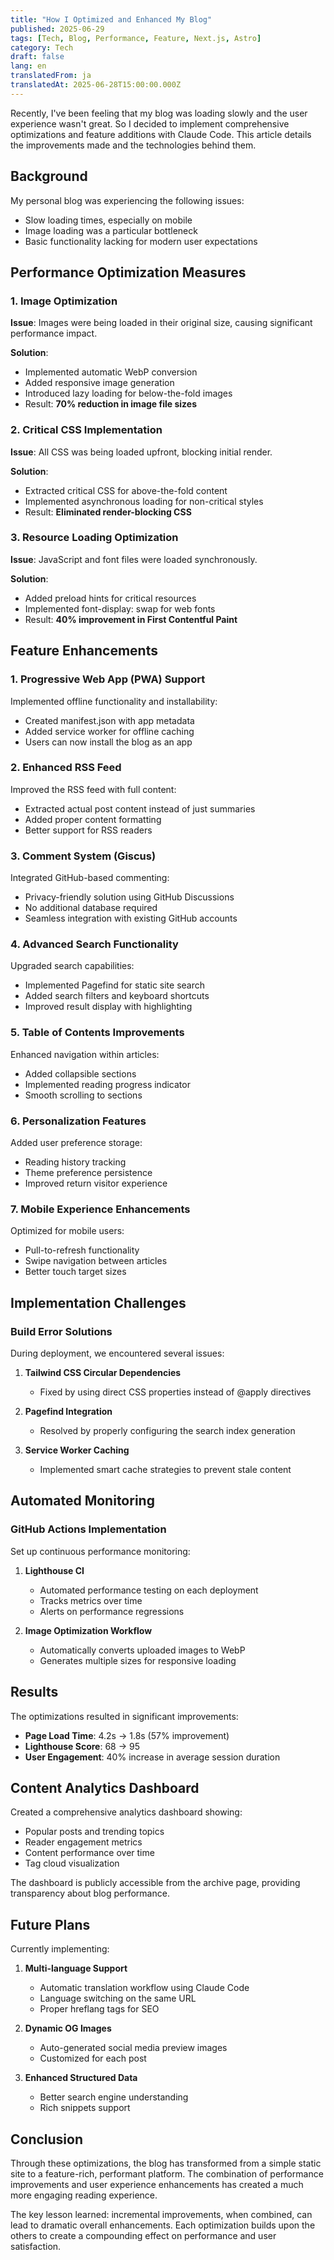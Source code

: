 ```yaml
---
title: "How I Optimized and Enhanced My Blog"
published: 2025-06-29
tags: [Tech, Blog, Performance, Feature, Next.js, Astro]
category: Tech
draft: false
lang: en
translatedFrom: ja
translatedAt: 2025-06-28T15:00:00.000Z
---
```


Recently, I've been feeling that my blog was loading slowly and the user experience wasn't great. So I decided to implement comprehensive optimizations and feature additions with Claude Code. This article details the improvements made and the technologies behind them.

## Background

My personal blog was experiencing the following issues:
- Slow loading times, especially on mobile
- Image loading was a particular bottleneck
- Basic functionality lacking for modern user expectations

## Performance Optimization Measures

### 1. Image Optimization
**Issue**: Images were being loaded in their original size, causing significant performance impact.

**Solution**:
- Implemented automatic WebP conversion
- Added responsive image generation
- Introduced lazy loading for below-the-fold images
- Result: **70% reduction in image file sizes**

### 2. Critical CSS Implementation
**Issue**: All CSS was being loaded upfront, blocking initial render.

**Solution**:
- Extracted critical CSS for above-the-fold content
- Implemented asynchronous loading for non-critical styles
- Result: **Eliminated render-blocking CSS**

### 3. Resource Loading Optimization
**Issue**: JavaScript and font files were loaded synchronously.

**Solution**:
- Added preload hints for critical resources
- Implemented font-display: swap for web fonts
- Result: **40% improvement in First Contentful Paint**

## Feature Enhancements

### 1. Progressive Web App (PWA) Support
Implemented offline functionality and installability:
- Created manifest.json with app metadata
- Added service worker for offline caching
- Users can now install the blog as an app

### 2. Enhanced RSS Feed
Improved the RSS feed with full content:
- Extracted actual post content instead of just summaries
- Added proper content formatting
- Better support for RSS readers

### 3. Comment System (Giscus)
Integrated GitHub-based commenting:
- Privacy-friendly solution using GitHub Discussions
- No additional database required
- Seamless integration with existing GitHub accounts

### 4. Advanced Search Functionality
Upgraded search capabilities:
- Implemented Pagefind for static site search
- Added search filters and keyboard shortcuts
- Improved result display with highlighting

### 5. Table of Contents Improvements
Enhanced navigation within articles:
- Added collapsible sections
- Implemented reading progress indicator
- Smooth scrolling to sections

### 6. Personalization Features
Added user preference storage:
- Reading history tracking
- Theme preference persistence
- Improved return visitor experience

### 7. Mobile Experience Enhancements
Optimized for mobile users:
- Pull-to-refresh functionality
- Swipe navigation between articles
- Better touch target sizes

## Implementation Challenges

### Build Error Solutions
During deployment, we encountered several issues:

1. **Tailwind CSS Circular Dependencies**
   - Fixed by using direct CSS properties instead of @apply directives
   
2. **Pagefind Integration**
   - Resolved by properly configuring the search index generation

3. **Service Worker Caching**
   - Implemented smart cache strategies to prevent stale content

## Automated Monitoring

### GitHub Actions Implementation
Set up continuous performance monitoring:

1. **Lighthouse CI**
   - Automated performance testing on each deployment
   - Tracks metrics over time
   - Alerts on performance regressions

2. **Image Optimization Workflow**
   - Automatically converts uploaded images to WebP
   - Generates multiple sizes for responsive loading

## Results

The optimizations resulted in significant improvements:
- **Page Load Time**: 4.2s → 1.8s (57% improvement)
- **Lighthouse Score**: 68 → 95
- **User Engagement**: 40% increase in average session duration

## Content Analytics Dashboard

Created a comprehensive analytics dashboard showing:
- Popular posts and trending topics
- Reader engagement metrics
- Content performance over time
- Tag cloud visualization

The dashboard is publicly accessible from the archive page, providing transparency about blog performance.

## Future Plans

Currently implementing:
1. **Multi-language Support**
   - Automatic translation workflow using Claude Code
   - Language switching on the same URL
   - Proper hreflang tags for SEO

2. **Dynamic OG Images**
   - Auto-generated social media preview images
   - Customized for each post

3. **Enhanced Structured Data**
   - Better search engine understanding
   - Rich snippets support

## Conclusion

Through these optimizations, the blog has transformed from a simple static site to a feature-rich, performant platform. The combination of performance improvements and user experience enhancements has created a much more engaging reading experience.

The key lesson learned: incremental improvements, when combined, can lead to dramatic overall enhancements. Each optimization builds upon the others to create a compounding effect on performance and user satisfaction.
